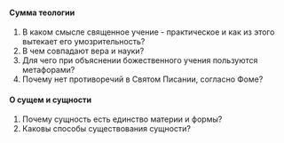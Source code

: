 #### Сумма теологии
1. В каком смысле священное учение - практическое и как из этого вытекает его умозрительность?
2. В чем совпадают вера и науки?
3. Для чего при объяснении божественного учения пользуются метафорами?
4. Почему нет противоречий в Святом Писании, согласно Фоме?
#### О сущем и сущности
1. Почему сущность есть единство материи и формы?
2. Каковы способы существования сущности?